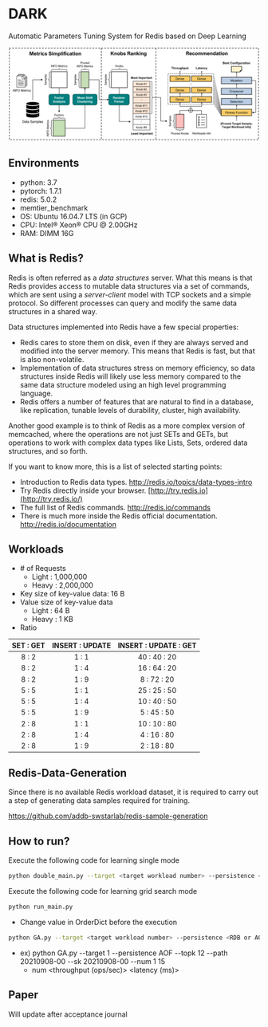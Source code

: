 # DARK

Automatic Parameters Tuning System for Redis based on Deep Learning

![model_architecture](./img/dark.png)

## Environments

- python: 3.7
- pytorch: 1.7.1
- redis: 5.0.2
- memtier_benchmark
- OS: Ubuntu 16.04.7 LTS (in GCP)
- CPU: Intel® Xeon® CPU @ 2.00GHz
- RAM: DIMM 16G

## What is Redis?

Redis is often referred as a *data structures* server. What this means is that Redis provides access to mutable data structures via a set of commands, which are sent using a *server-client* model with TCP sockets and a simple protocol. So different processes can query and modify the same data structures in a shared way.

Data structures implemented into Redis have a few special properties:

- Redis cares to store them on disk, even if they are always served and modified into the server memory. This means that Redis is fast, but that is also non-volatile.
- Implementation of data structures stress on memory efficiency, so data structures inside Redis will likely use less memory compared to the same data structure modeled using an high level programming language.
- Redis offers a number of features that are natural to find in a database, like replication, tunable levels of durability, cluster, high availability.

Another good example is to think of Redis as a more complex version of memcached, where the operations are not just SETs and GETs, but operations to work with complex data types like Lists, Sets, ordered data structures, and so forth.

If you want to know more, this is a list of selected starting points:

- Introduction to Redis data types. http://redis.io/topics/data-types-intro
- Try Redis directly inside your browser. [http://try.redis.io](http://try.redis.io/)
- The full list of Redis commands. http://redis.io/commands
- There is much more inside the Redis official documentation. http://redis.io/documentation

## Workloads

- \# of Requests
  - Light : 1,000,000
  - Heavy : 2,000,000
- Key size of key-value data: 16 B
- Value size of key-value data
  - Light : 64 B
  - Heavy : 1 KB
- Ratio

| SET : GET | INSERT : UPDATE | INSERT : UPDATE : GET |
| :-------: | :-------------: | :-------------------: |
|   8 : 2   |      1 : 1      |     40 : 40 : 20      |
|   8 : 2   |      1 : 4      |     16 : 64 : 20      |
|   8 : 2   |      1 : 9      |      8 : 72 : 20      |
|   5 : 5   |      1 : 1      |     25 : 25 : 50      |
|   5 : 5   |      1 : 4      |     10 : 40 : 50      |
|   5 : 5   |      1 : 9      |      5 : 45 : 50      |
|   2 : 8   |      1 : 1      |     10 : 10 : 80      |
|   2 : 8   |      1 : 4      |      4 : 16 : 80      |
|   2 : 8   |      1 : 9      |      2 : 18 : 80      |

## Redis-Data-Generation

Since there is no available Redis workload dataset, it is required to carry out a step of generating data samples required for training.

https://github.com/addb-swstarlab/redis-sample-generation

## How to run?

Execute the following code for learning single mode

```bash
python double_main.py --target <target workload number> --persistence <RDB or AOF> --cluster <k-means or ms or gmm> --rki <RF or lasso or XGB> --topk <top knobs> --atr <False or True>
```

Execute the following code for learning grid search mode

```bash
python run_main.py
```

- Change value in OrderDict before the execution

```bash
python GA.py --target <target workload number> --persistence <RDB or AOF> --topk <top knobs> --path <dense path> --sk <save knobs path> --num <each dense best model number>
```

- ex)  python GA.py  --target 1 --persistence AOF --topk 12 --path 20210908-00 --sk 20210908-00 --num 1 15
  - num <throughput (ops/sec)> <latency (ms)>

## Paper

Will update after acceptance journal

